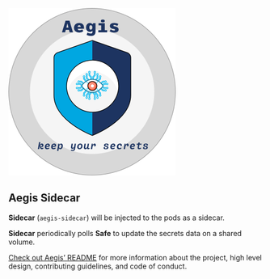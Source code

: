 ![Aegis](assets/aegis-banner.png "Aegis")

## Aegis Sidecar

**Sidecar** (`aegis-sidecar`) will be injected to the pods as a sidecar.

**Sidecar** periodically polls **Safe** to update the secrets data on a shared
volume.

[Check out Aegis’ README][aegis-readme] for more information about the project,
high level design, contributing guidelines, and code of conduct.

[aegis]: https://github.com/zerotohero-dev/aegis "Aegis"
[aegis-readme]: https://github.com/zerotohero-dev/aegis/blob/main/README.md "Aegis README"